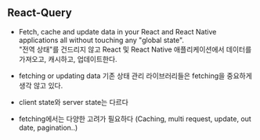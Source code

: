 ## React-Query

- Fetch, cache and update data in your React and React Native applications all without touching any "global state".
  <br/>
"전역 상태"를 건드리지 않고 React 및 React Native 애플리케이션에서 데이터를 가져오고, 캐시하고, 업데이트한다. 


- fetching or updating data 기존 상태 관리 라이브러리들은 fetching을 중요하게 생각 않고 있다. 
- client state와 server state는 다르다 
- fetching에서는 다양한 고려가 필요하다 (Caching, multi request, update, out date, pagination..)

